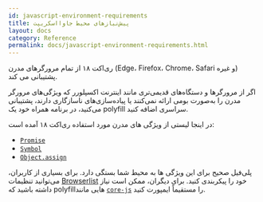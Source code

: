 ```yaml
---
id: javascript-environment-requirements
title: پیش‌نیاز‌های محیط جاوااسکریپت
layout: docs
category: Reference
permalink: docs/javascript-environment-requirements.html
---
```


ری‌اکت ۱۸ از تمام مرورگرهای مدرن (Edge، Firefox، Chrome، Safari و غیره) پشتیبانی می کند.

اگر از مرورگرها و دستگاه‌های قدیمی‌تری مانند اینترنت اکسپلورر که ویژگی‌های مرورگر مدرن را به‌صورت بومی ارائه نمی‌کنند یا پیاده‌سازی‌های ناسازگاری دارند، پشتیبانی می‌کنید، در برنامه همراه خود یک polyfill سراسری اضافه کنید.

در اینجا لیستی از ویژگی های مدرن مورد استفاده ری‌اکت ۱۸ آمده است:
- [`Promise`](https://developer.mozilla.org/en-US/docs/Web/JavaScript/Reference/Global_Objects/Promise)
- [`Symbol`](https://developer.mozilla.org/en-US/docs/Web/JavaScript/Reference/Global_Objects/Symbol)
- [`Object.assign`](https://developer.mozilla.org/en-US/docs/Web/JavaScript/Reference/Global_Objects/Object/assign)

پلی‌فیل صحیح برای این ویژگی ها به محیط شما بستگی دارد. برای بسیاری از کاربران، می‌توانید تنظیمات [Browserlist](https://github.com/browserslist/browserslist) خود را پیکربندی کنید. برای دیگران، ممکن است نیاز داشته باشید که polyfillهایی مانند [`core-js`](https://github.com/zloirock/core-js) را مستقیماً ایمپورت کنید.
